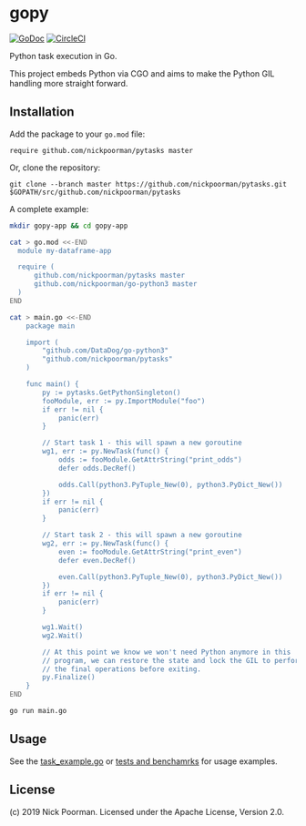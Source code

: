 # gopy

[![GoDoc](https://godoc.org/github.com/nickpoorman/pytasks?status.svg)](https://godoc.org/github.com/nickpoorman/pytasks)
[![CircleCI](https://circleci.com/gh/nickpoorman/pytasks.svg?style=svg)](https://circleci.com/gh/nickpoorman/pytasks)

Python task execution in Go.

This project embeds Python via CGO and aims to make the Python GIL handling more straight forward.

<!-- ----------------------------------------------------------------------------------------------- -->

## Installation

Add the package to your `go.mod` file:

    require github.com/nickpoorman/pytasks master

Or, clone the repository:

    git clone --branch master https://github.com/nickpoorman/pytasks.git $GOPATH/src/github.com/nickpoorman/pytasks

A complete example:

```bash
mkdir gopy-app && cd gopy-app

cat > go.mod <<-END
  module my-dataframe-app

  require (
      github.com/nickpoorman/pytasks master
      github.com/nickpoorman/go-python3 master
  )
END

cat > main.go <<-END
    package main

    import (
        "github.com/DataDog/go-python3"
        "github.com/nickpoorman/pytasks"
    )

    func main() {
        py := pytasks.GetPythonSingleton()
        fooModule, err := py.ImportModule("foo")
        if err != nil {
            panic(err)
        }

        // Start task 1 - this will spawn a new goroutine
        wg1, err := py.NewTask(func() {
            odds := fooModule.GetAttrString("print_odds")
            defer odds.DecRef()

            odds.Call(python3.PyTuple_New(0), python3.PyDict_New())
        })
        if err != nil {
            panic(err)
        }

        // Start task 2 - this will spawn a new goroutine
        wg2, err := py.NewTask(func() {
            even := fooModule.GetAttrString("print_even")
            defer even.DecRef()

            even.Call(python3.PyTuple_New(0), python3.PyDict_New())
        })
        if err != nil {
            panic(err)
        }

        wg1.Wait()
        wg2.Wait()

        // At this point we know we won't need Python anymore in this
        // program, we can restore the state and lock the GIL to perform
        // the final operations before exiting.
        py.Finalize()
    }
END

go run main.go
```

<!-- ----------------------------------------------------------------------------------------------- -->

## Usage

See the [task_example.go](cmd/task_example/task_example.go) or [tests and benchamrks](python_test.go) for usage examples.

## License

(c) 2019 Nick Poorman. Licensed under the Apache License, Version 2.0.
